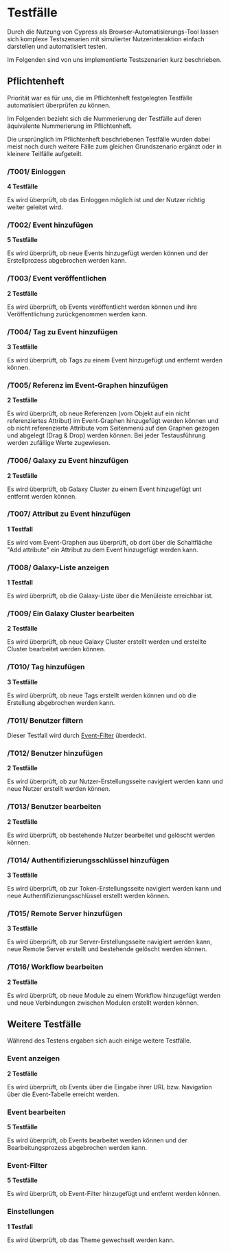 # Testfälle

Durch die Nutzung von Cypress als Browser-Automatisierungs-Tool
lassen sich komplexe Testszenarien mit simulierter Nutzerinteraktion einfach
darstellen und automatisiert testen.

Im Folgenden sind von uns implementierte Testszenarien kurz beschrieben.

## Pflichtenheft

Priorität war es für uns, die im Pflichtenheft festgelegten
Testfälle automatisiert überprüfen zu können.

Im Folgenden bezieht sich die Nummerierung der Testfälle auf deren äquivalente Nummerierung im Pflichtenheft.

Die ursprünglich im Pflichtenheft beschriebenen Testfälle
wurden dabei meist noch durch weitere Fälle zum gleichen
Grundszenario ergänzt oder in kleinere Teilfälle aufgeteilt.

### /T001/ Einloggen

**4 Testfälle**

Es wird überprüft, ob das Einloggen möglich ist und
der Nutzer richtig weiter geleitet wird.

### /T002/ Event hinzufügen

**5 Testfälle**

Es wird überprüft, ob neue Events hinzugefügt werden können
und der Erstellprozess abgebrochen werden kann.

### /T003/ Event veröffentlichen

**2 Testfälle**

Es wird überprüft, ob Events veröffentlicht werden können und
ihre Veröffentlichung zurückgenommen werden kann.

### /T004/ Tag zu Event hinzufügen

**3 Testfälle**

Es wird überprüft, ob Tags zu einem Event hinzugefügt und
entfernt werden können.

### /T005/ Referenz im Event-Graphen hinzufügen

**2 Testfälle**

Es wird überprüft, ob neue Referenzen (vom Objekt auf ein nicht referenziertes Attribut) im Event-Graphen hinzugefügt werden können
und ob nicht referenzierte Attribute vom Seitenmenü auf den Graphen gezogen und abgelegt (Drag & Drop) werden können.
Bei jeder Testausführung werden zufällige Werte zugewiesen.

### /T006/ Galaxy zu Event hinzufügen

**2 Testfälle**

Es wird überprüft, ob Galaxy Cluster zu einem Event
hinzugefügt unt entfernt werden können.

### /T007/ Attribut zu Event hinzufügen

**1 Testfall**

Es wird vom Event-Graphen aus überprüft, ob dort über die
Schaltfläche "Add attribute" ein Attribut zu dem Event hinzugefügt werden kann.

### /T008/ Galaxy-Liste anzeigen

**1 Testfall**

Es wird überprüft, ob die Galaxy-Liste über die
Menüleiste erreichbar ist.

### /T009/ Ein Galaxy Cluster bearbeiten

**2 Testfälle**

Es wird überprüft, ob neue Galaxy Cluster erstellt werden
und erstellte Cluster bearbeitet werden können.

### /T010/ Tag hinzufügen

**3 Testfälle**

Es wird überprüft, ob neue Tags erstellt werden können
und ob die Erstellung abgebrochen werden kann.

### /T011/ Benutzer filtern

Dieser Testfall wird durch [Event-Filter](#Event-Filter) überdeckt.

### /T012/ Benutzer hinzufügen

**2 Testfälle**

Es wird überprüft, ob zur Nutzer-Erstellungsseite navigiert werden kann
und neue Nutzer erstellt werden können.

### /T013/ Benutzer bearbeiten

**2 Testfälle**

Es wird überprüft, ob bestehende Nutzer bearbeitet
und gelöscht werden können.

### /T014/ Authentifizierungsschlüssel hinzufügen

**3 Testfälle**

Es wird überprüft, ob zur Token-Erstellungsseite navigiert werden kann
und neue Authentifizierungsschlüssel erstellt werden können.

### /T015/ Remote Server hinzufügen

**3 Testfälle**

Es wird überprüft, ob zur Server-Erstellungsseite navigiert werden kann,
neue Remote Server erstellt und bestehende gelöscht werden können.

### /T016/ Workflow bearbeiten

**2 Testfälle**

Es wird überprüft, ob neue Module zu einem Workflow hinzugefügt werden
und neue Verbindungen zwischen Modulen erstellt werden können.

## Weitere Testfälle

Während des Testens ergaben sich auch einige weitere Testfälle.

### Event anzeigen

**2 Testfälle**

Es wird überprüft, ob Events über die Eingabe ihrer URL bzw. Navigation über die Event-Tabelle erreicht werden.

### Event bearbeiten

**5 Testfälle**

Es wird überprüft, ob Events bearbeitet werden können und der Bearbeitungsprozess abgebrochen werden kann.

### Event-Filter

**5 Testfälle**

Es wird überprüft, ob Event-Filter hinzugefügt und entfernt werden können.

### Einstellungen

**1 Testfall**

Es wird überprüft, ob das Theme gewechselt werden kann.
